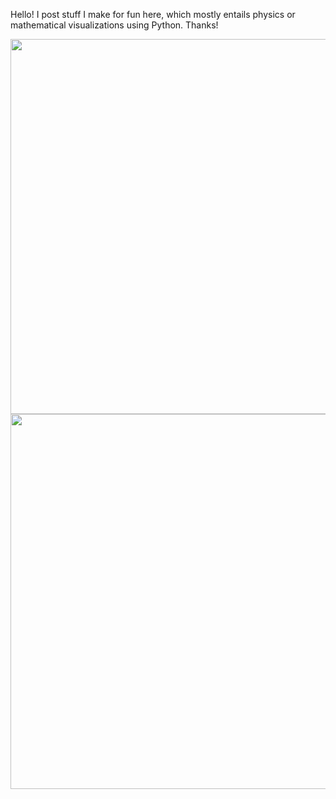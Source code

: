 Hello! I post stuff I make for fun here, which mostly entails physics or mathematical visualizations using Python. Thanks!



<img src="https://github.com/Cherry-Trees/my-projects/blob/main/gifs/pendulum.gif" width="600" height="600" />
<img src="https://github.com/Cherry-Trees/my-projects/blob/main/gifs/wave.gif" width="600" height="600" />
